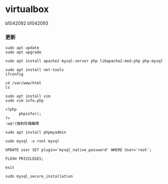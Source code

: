 # virtualbox
b1042092 b1042093
### 更新
```
sudo apt update
sudo apt upgrade
```
```
sudo apt install apache2 mysql-server php libapache2-mod-php php-mysql
```
```
sudo apt install net-tools
ifconfig
```
```
cd /var/www/html
ls
```
```
sudo apt install vim
sudo vim info.php
```
```
<?php 
      phpinfo();  
?>
:wq!(強制存檔離開
```
```
sudo apt install phpmyadmin
```
```
sudo mysql -u root mysql
```
```
UPDATE user SET plugin='mysql_native_password' WHERE User='root';
```
```
FLUSH PRIVILEGES;
```
```
exit
```
```
sudo mysql_secure_installation
```
